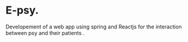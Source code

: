 # E-psy. 
Developement of a web app using spring and Reactjs for the interaction between psy and their patients .
